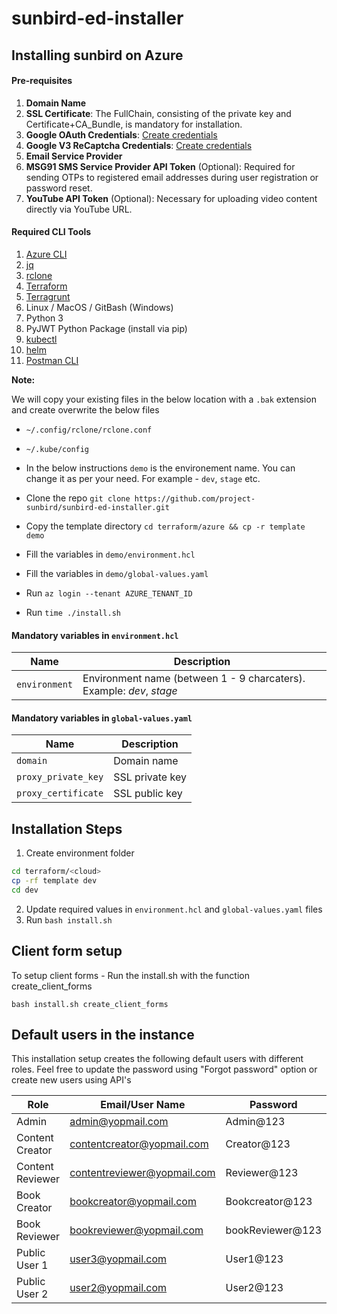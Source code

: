 # sunbird-ed-installer

## Installing sunbird on Azure

#### Pre-requisites

1. **Domain Name**
2. **SSL Certificate**: The FullChain, consisting of the private key and Certificate+CA_Bundle, is mandatory for installation.
3. **Google OAuth Credentials**: [Create credentials](https://developers.google.com/workspace/guides/create-credentials#oauth-client-id)
4. **Google V3 ReCaptcha Credentials**: [Create credentials](https://www.google.com/recaptcha/admin)
5. **Email Service Provider**
6. **MSG91 SMS Service Provider API Token** (Optional): Required for sending OTPs to registered email addresses during user registration or password reset.
7. **YouTube API Token** (Optional): Necessary for uploading video content directly via YouTube URL.

#### Required CLI Tools

1. [Azure CLI](https://learn.microsoft.com/en-us/cli/azure/install-azure-cli)
2. [jq](https://jqlang.github.io/jq/download/)
3. [rclone](https://rclone.org/)
4. [Terraform](https://developer.hashicorp.com/terraform/tutorials/aws-get-started/install-cli)
5. [Terragrunt](https://terragrunt.gruntwork.io/docs/getting-started/install/)
6. Linux / MacOS / GitBash (Windows)
7. Python 3
8. PyJWT Python Package (install via pip)
9. [kubectl](https://kubernetes.io/docs/tasks/tools/)
10. [helm](https://helm.sh/docs/intro/quickstart/#install-helm)
11. [Postman CLI](https://learning.postman.com/docs/getting-started/installation/installation-and-updates/)


**Note:**

We will copy your existing files in the below location with a `.bak` extension and create overwrite the below files
- `~/.config/rclone/rclone.conf`
- `~/.kube/config`

- In the below instructions `demo` is the environement name. You can change it as per your need. For example - `dev`, `stage` etc.
- Clone the repo
`git clone https://github.com/project-sunbird/sunbird-ed-installer.git`
- Copy the template directory `cd terraform/azure && cp -r template demo`
- Fill the variables in `demo/environment.hcl`
- Fill the variables in `demo/global-values.yaml`
- Run `az login --tenant AZURE_TENANT_ID`
- Run `time ./install.sh`

#### Mandatory variables in `environment.hcl`
|      Name      |   Description    |
|----------------|------------------|
|`environment`   | Environment name (between 1 - 9 charcaters). Example: *dev*, *stage* |

#### Mandatory variables in `global-values.yaml`
|      Name      |   Description   |
|----------------|-----------------|
|`domain`           | Domain name  |
|`proxy_private_key` | SSL private key |
|`proxy_certificate` | SSL public key |

## Installation Steps

1. Create environment folder

```bash
cd terraform/<cloud>
cp -rf template dev
cd dev
```
2. Update required values in `environment.hcl` and `global-values.yaml` files
3. Run `bash install.sh`

## Client form setup
To setup client forms - Run  the install.sh with the function create_client_forms

`bash install.sh create_client_forms`

## Default users in the instance 
This installation setup creates the following default users with different roles. Feel free to update the password using "Forgot password" option or create new users using API's

|Role	|Email/User Name	|Password|
|-----|-----------------|----------|
|Admin	|admin@yopmail.com	| Admin@123|
|Content Creator|	contentcreator@yopmail.com	| Creator@123|
|Content Reviewer |	contentreviewer@yopmail.com |	Reviewer@123|
|Book Creator	| bookcreator@yopmail.com	| Bookcreator@123|
|Book Reviewer	| bookreviewer@yopmail.com	| bookReviewer@123|
|Public User 1	| user3@yopmail.com	| User1@123|
|Public User 2	| user2@yopmail.com	| User2@123|
   
